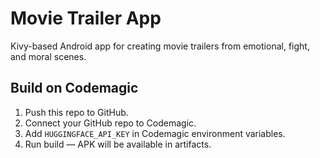 # Movie Trailer App
Kivy-based Android app for creating movie trailers from emotional, fight, and moral scenes.

## Build on Codemagic
1. Push this repo to GitHub.
2. Connect your GitHub repo to Codemagic.
3. Add `HUGGINGFACE_API_KEY` in Codemagic environment variables.
4. Run build — APK will be available in artifacts.
